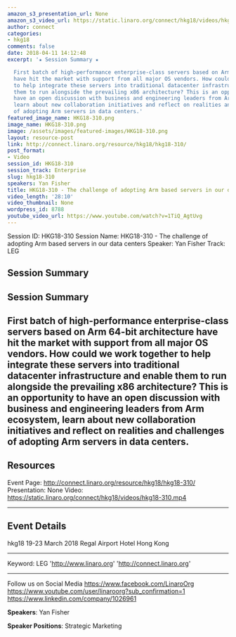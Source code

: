 ```yaml
---
amazon_s3_presentation_url: None
amazon_s3_video_url: https://static.linaro.org/connect/hkg18/videos/hkg18-310.mp4
author: connect
categories:
- hkg18
comments: false
date: 2018-04-11 14:12:48
excerpt: '★ Session Summary ★

  First batch of high-performance enterprise-class servers based on Arm 64-bit architecture
  have hit the market with support from all major OS vendors. How could we work together
  to help integrate these servers into traditional datacenter infrastructure and enable
  them to run alongside the prevailing x86 architecture? This is an opportunity to
  have an open discussion with business and engineering leaders from Arm ecosystem,
  learn about new collaboration initiatives and reflect on realities and challenges
  of adopting Arm servers in data centers.'
featured_image_name: HKG18-310.png
image_name: HKG18-310.png
image: /assets/images/featured-images/HKG18-310.png
layout: resource-post
link: http://connect.linaro.org/resource/hkg18/hkg18-310/
post_format:
- Video
session_id: HKG18-310
session_track: Enterprise
slug: hkg18-310
speakers: Yan Fisher
title: HKG18-310 - The challenge of adopting Arm based servers in our data centers
video_length: '28:10'
video_thumbnail: None
wordpress_id: 8788
youtube_video_url: https://www.youtube.com/watch?v=1TiQ_AgtUvg
---
```


Session ID: HKG18-310
Session Name: HKG18-310 - The challenge of adopting Arm based servers in our data centers
Speaker: Yan Fisher
Track: LEG

## Session Summary

## Session Summary

## First batch of high-performance enterprise-class servers based on Arm 64-bit architecture have hit the market with support from all major OS vendors. How could we work together to help integrate these servers into traditional datacenter infrastructure and enable them to run alongside the prevailing x86 architecture? This is an opportunity to have an open discussion with business and engineering leaders from Arm ecosystem, learn about new collaboration initiatives and reflect on realities and challenges of adopting Arm servers in data centers.

## Resources

Event Page: http://connect.linaro.org/resource/hkg18/hkg18-310/
Presentation: None
Video: https://static.linaro.org/connect/hkg18/videos/hkg18-310.mp4

---

## Event Details

hkg18
19-23 March 2018
Regal Airport Hotel Hong Kong

---

Keyword: LEG
'http://www.linaro.org'
'http://connect.linaro.org'

---

Follow us on Social Media
https://www.facebook.com/LinaroOrg
https://www.youtube.com/user/linaroorg?sub_confirmation=1
https://www.linkedin.com/company/1026961

**Speakers**: Yan Fisher

**Speaker Positions**: Strategic Marketing